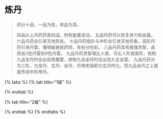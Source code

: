 # 炼丹

> 药分十品，一品为低，帝品为高。 
>
> 四品以上丹药药香四溢，附有能量波动。 五品丹药可以恢复体力和血量。 六品丹药会引来天地异变。 七品丹药低阶与中阶会引发天地异象，高阶丹药引来丹雷，懂得躲避炼药师，有些分色彩。 八品丹药具有极强灵智，品质由2色丹雷到9色丹雷。 九品丹药灵智堪比人类，可化人形或兽形，炼制九品宝丹时会出现黑魔雷，炼制九品金丹时会出现九玄金雷。 九品丹药分为三阶，为宝丹、玄丹、金丹，丹塔老祖即为玄丹所化。而九品金丹之上就是传说中的帝丹。

{% tabs %}
{% tab title="1级" %}

{% endtab %}

{% tab title="2级" %}

{% endtab %}
{% endtabs %}

